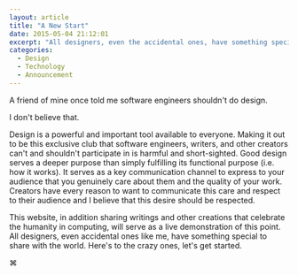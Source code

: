 ```yaml
---
layout: article
title: "A New Start"
date: 2015-05-04 21:12:01
excerpt: "All designers, even the accidental ones, have something special to share."
categories:
  - Design
  - Technology
  - Announcement
---
```


A friend of mine once told me software engineers shouldn't do design.

I don't believe that.

Design is a powerful and important tool available to everyone. Making it out to be this exclusive club that software engineers, writers, and other creators can't and shouldn't participate in is harmful and short-sighted. Good design serves a deeper purpose than simply fulfilling its functional purpose (i.e. how it works). It serves as a key communication channel to express to your audience that you genuinely care about them and the quality of your work. Creators have every reason to want to communicate this care and respect to their audience and I believe that this desire should be respected.

This website, in addition sharing writings and other creations that celebrate the humanity in computing, will serve as a live demonstration of this point. All designers, even accidental ones like me, have something special to share with the world. Here's to the crazy ones, let's get started.

<p class="stamp">⌘</p>